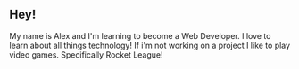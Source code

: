 ## Hey!

My name is Alex and I'm learning to become a Web Developer. I love to learn about all things technology! If i'm not working on a project I like to play video games. Specifically Rocket League!
